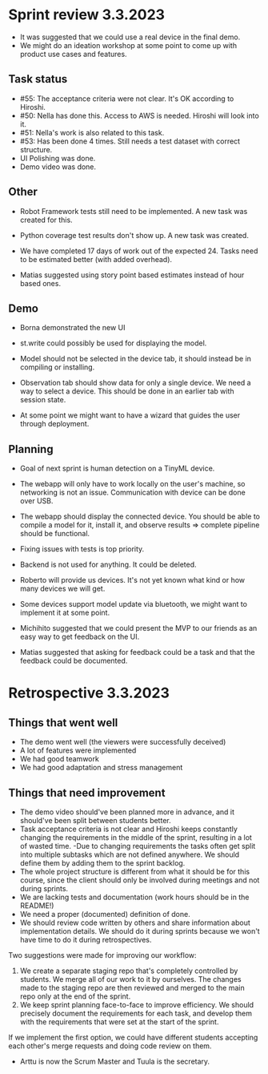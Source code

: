# Sprint review 3.3.2023

- It was suggested that we could use a real device in the final demo.
- We might do an ideation workshop at some point to come up with product use cases and features.

## Task status
- #55: The acceptance criteria were not clear. It's OK according to Hiroshi.
- #50: Nella has done this. Access to AWS is needed. Hiroshi will look into it.
- #51: Nella's work is also related to this task.
- #53: Has been done 4 times. Still needs a test dataset with correct structure.
- UI Polishing was done.
- Demo video was done.

## Other
- Robot Framework tests still need to be implemented. A new task was created for this.
- Python coverage test results don't show up. A new task was created.

- We have completed 17 days of work out of the expected 24. Tasks need to be estimated better (with added overhead).
- Matias suggested using story point based estimates instead of hour based ones.


## Demo
- Borna demonstrated the new UI

- st.write could possibly be used for displaying the model.
- Model should not be selected in the device tab, it should instead be in compiling or installing.
- Observation tab should show data for only a single device. We need a way to select a device. This should be done in an earlier tab with session state.
- At some point we might want to have a wizard that guides the user through deployment.

## Planning
- Goal of next sprint is human detection on a TinyML device.
- The webapp will only have to work locally on the user's machine, so networking is not an issue. Communication with device can be done over USB.
- The webapp should display the connected device. You should be able to compile a model for it, install it, and observe results => complete pipeline should be functional.
- Fixing issues with tests is top priority.
- Backend is not used for anything. It could be deleted.
- Roberto will provide us devices. It's not yet known what kind or how many devices we will get.
- Some devices support model update via bluetooth, we might want to implement it at some point.

- Michihito suggested that we could present the MVP to our friends as an easy way to get feedback on the UI.
- Matias suggested that asking for feedback could be a task and that the feedback could be documented.


# Retrospective 3.3.2023

## Things that went well
- The demo went well (the viewers were successfully deceived)
- A lot of features were implemented
- We had good teamwork
- We had good adaptation and stress management

## Things that need improvement
- The demo video should've been planned more in advance, and it should've been split between students better.
- Task acceptance criteria is not clear and Hiroshi keeps constantly changing the requirements in the middle of the sprint, resulting in a lot of wasted time.
-Due to changing requirements the tasks often get split into multiple subtasks which are not defined anywhere. We should define them by adding them to the sprint backlog.
- The whole project structure is different from what it should be for this course, since the client should only be involved during meetings and not during sprints.
- We are lacking tests and documentation (work hours should be in the README!)
- We need a proper (documented) definition of done.
- We should review code written by others and share information about implementation details. We should do it during sprints because we won't have time to do it during retrospectives.

Two suggestions were made for improving our workflow:
1. We create a separate staging repo that's completely controlled by students. We merge all of our work to it by ourselves. The changes made to the staging repo are then reviewed and merged to the main repo only at the end of the sprint. 
2. We keep sprint planning face-to-face to improve efficiency. We should precisely document the requirements for each task, and develop them with the requirements that were set at the start of the sprint.

If we implement the first option, we could have different students accepting each other's merge requests and doing code review on them.

- Arttu is now the Scrum Master and Tuula is the secretary.
